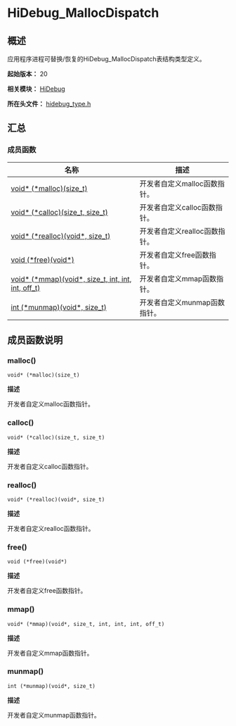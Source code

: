# HiDebug_MallocDispatch

<!--Kit: Performance Analysis Kit-->
<!--Subsystem: HiviewDFX-->
<!--Owner: @hello_harmony; @yu_haoqiaida-->
<!--SE: @kutcherzhou1-->
<!--TSE: @gcw_KuLfPSbe-->

## 概述

应用程序进程可替换/恢复的HiDebug_MallocDispatch表结构类型定义。

**起始版本：** 20

**相关模块：** [HiDebug](capi-hidebug.md)

**所在头文件：** [hidebug_type.h](capi-hidebug-type-h.md)

## 汇总

### 成员函数

| 名称 | 描述 |
| -- | -- |
| [void* (\*malloc)(size_t)](#malloc) | 开发者自定义malloc函数指针。 |
| [void* (\*calloc)(size_t, size_t)](#calloc) | 开发者自定义calloc函数指针。 |
| [void* (\*realloc)(void*, size_t)](#realloc) | 开发者自定义realloc函数指针。 |
| [void (\*free)(void*)](#free) | 开发者自定义free函数指针。 |
| [void* (\*mmap)(void*, size_t, int, int, int, off_t)](#mmap) | 开发者自定义mmap函数指针。 |
| [int (\*munmap)(void*, size_t)](#munmap) | 开发者自定义munmap函数指针。 |

## 成员函数说明

### malloc()

```
void* (*malloc)(size_t)
```

**描述**

开发者自定义malloc函数指针。

### calloc()

```
void* (*calloc)(size_t, size_t)
```

**描述**

开发者自定义calloc函数指针。

### realloc()

```
void* (*realloc)(void*, size_t)
```

**描述**

开发者自定义realloc函数指针。

### free()

```
void (*free)(void*)
```

**描述**

开发者自定义free函数指针。

### mmap()

```
void* (*mmap)(void*, size_t, int, int, int, off_t)
```

**描述**

开发者自定义mmap函数指针。

### munmap()

```
int (*munmap)(void*, size_t)
```

**描述**

开发者自定义munmap函数指针。


